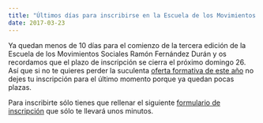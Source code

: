 ```yaml
---
title: "Últimos días para inscribirse en la Escuela de los Movimientos Sociales 2017"
date: 2017-03-23
---
```


Ya quedan menos de 10 días para el comienzo de la tercera edición de la Escuela de los Movimientos Sociales Ramón Fernández Durán y os recordamos que el plazo de inscripción se cierra el próximo domingo 26. Así que si no te quieres perder la suculenta [oferta formativa de este año](contenidos/index.html) no dejes tu inscripción para el último momento porque ya quedan pocas plazas.

Para inscribirte sólo tienes que rellenar el siguiente [formulario de inscripción](inscripcion/index.html) que sólo te llevará unos minutos.
